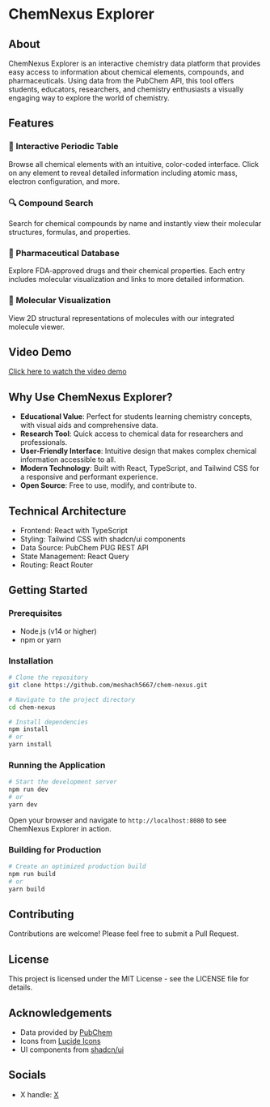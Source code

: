 # ChemNexus Explorer

## About

ChemNexus Explorer is an interactive chemistry data platform that provides easy access to information about chemical elements, compounds, and pharmaceuticals. Using data from the PubChem API, this tool offers students, educators, researchers, and chemistry enthusiasts a visually engaging way to explore the world of chemistry.


## Features

### 🧪 Interactive Periodic Table
Browse all chemical elements with an intuitive, color-coded interface. Click on any element to reveal detailed information including atomic mass, electron configuration, and more.

### 🔍 Compound Search
Search for chemical compounds by name and instantly view their molecular structures, formulas, and properties.

### 💊 Pharmaceutical Database
Explore FDA-approved drugs and their chemical properties. Each entry includes molecular visualization and links to more detailed information.

### 🧬 Molecular Visualization
View 2D structural representations of molecules with our integrated molecule viewer.

## Video Demo

[Click here to watch the video demo]()

## Why Use ChemNexus Explorer?

- **Educational Value**: Perfect for students learning chemistry concepts, with visual aids and comprehensive data.
- **Research Tool**: Quick access to chemical data for researchers and professionals.
- **User-Friendly Interface**: Intuitive design that makes complex chemical information accessible to all.
- **Modern Technology**: Built with React, TypeScript, and Tailwind CSS for a responsive and performant experience.
- **Open Source**: Free to use, modify, and contribute to.

## Technical Architecture

- Frontend: React with TypeScript
- Styling: Tailwind CSS with shadcn/ui components
- Data Source: PubChem PUG REST API
- State Management: React Query
- Routing: React Router

## Getting Started

### Prerequisites

- Node.js (v14 or higher)
- npm or yarn

### Installation

```bash
# Clone the repository
git clone https://github.com/meshach5667/chem-nexus.git

# Navigate to the project directory
cd chem-nexus

# Install dependencies
npm install
# or
yarn install
```

### Running the Application

```bash
# Start the development server
npm run dev
# or
yarn dev
```

Open your browser and navigate to `http://localhost:8080` to see ChemNexus Explorer in action.

### Building for Production

```bash
# Create an optimized production build
npm run build
# or
yarn build
```

## Contributing

Contributions are welcome! Please feel free to submit a Pull Request.

## License

This project is licensed under the MIT License - see the LICENSE file for details.

## Acknowledgements

- Data provided by [PubChem](https://pubchem.ncbi.nlm.nih.gov/)
- Icons from [Lucide Icons](https://lucide.dev/)
- UI components from [shadcn/ui](https://ui.shadcn.com/)

## Socials

- X handle: [X](https://x.com/MeshachZakumi)
